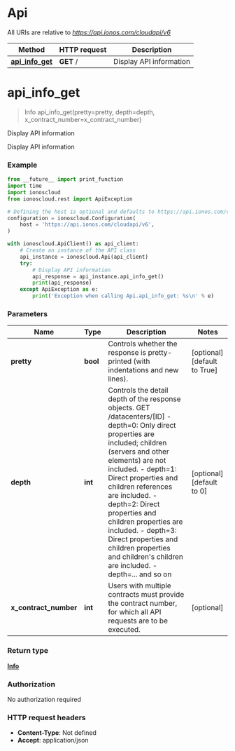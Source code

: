 # Api

All URIs are relative to *https://api.ionos.com/cloudapi/v6*

| Method | HTTP request | Description |
| ------------- | ------------- | ------------- |
| [**api_info_get**](Api.md#api_info_get) | **GET** / | Display API information |


# **api_info_get**
> Info api_info_get(pretty=pretty, depth=depth, x_contract_number=x_contract_number)

Display API information

Display API information

### Example

```python
from __future__ import print_function
import time
import ionoscloud
from ionoscloud.rest import ApiException

# Defining the host is optional and defaults to https://api.ionos.com/cloudapi/v6
configuration = ionoscloud.Configuration(
    host = 'https://api.ionos.com/cloudapi/v6',
)

with ionoscloud.ApiClient() as api_client:
    # Create an instance of the API class
    api_instance = ionoscloud.Api(api_client)
    try:
        # Display API information
        api_response = api_instance.api_info_get()
        print(api_response)
    except ApiException as e:
        print('Exception when calling Api.api_info_get: %s\n' % e)
```

### Parameters

| Name | Type | Description  | Notes |
| ------------- | ------------- | ------------- | ------------- |
| **pretty** | **bool**| Controls whether the response is pretty-printed (with indentations and new lines). | [optional] [default to True] |
| **depth** | **int**| Controls the detail depth of the response objects.  GET /datacenters/[ID]  - depth&#x3D;0: Only direct properties are included; children (servers and other elements) are not included.  - depth&#x3D;1: Direct properties and children references are included.  - depth&#x3D;2: Direct properties and children properties are included.  - depth&#x3D;3: Direct properties and children properties and children&#39;s children are included.  - depth&#x3D;... and so on | [optional] [default to 0] |
| **x_contract_number** | **int**| Users with multiple contracts must provide the contract number, for which all API requests are to be executed. | [optional]  |

### Return type

[**Info**](../models/Info.md)

### Authorization

No authorization required

### HTTP request headers

 - **Content-Type**: Not defined
 - **Accept**: application/json

